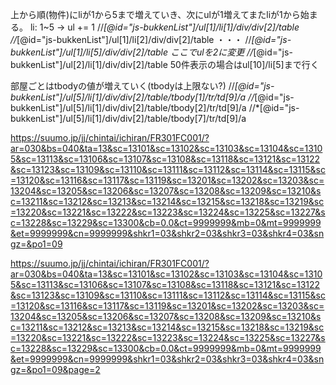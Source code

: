 上から順(物件)にliが1から5まで増えていき、次にulが1増えてまたliが1から始まる。
li: 1~5 -> ul += 1
//*[@id="js-bukkenList"]/ul[1]/li[1]/div/div[2]/table
//*[@id="js-bukkenList"]/ul[1]/li[2]/div/div[2]/table
・・・
//*[@id="js-bukkenList"]/ul[1]/li[5]/div/div[2]/table
ここでulを2に変更
//*[@id="js-bukkenList"]/ul[2]/li[1]/div/div[2]/table
50件表示の場合はul[10]/li[5]まで行く

部屋ごとはtbodyの値が増えていく(tbodyは上限ない?)
//*[@id="js-bukkenList"]/ul[5]/li[1]/div/div[2]/table/tbody[1]/tr/td[9]/a
//*[@id="js-bukkenList"]/ul[5]/li[1]/div/div[2]/table/tbody[2]/tr/td[9]/a
//*[@id="js-bukkenList"]/ul[5]/li[1]/div/div[2]/table/tbody[7]/tr/td[9]/a

https://suumo.jp/jj/chintai/ichiran/FR301FC001/?ar=030&bs=040&ta=13&sc=13101&sc=13102&sc=13103&sc=13104&sc=13105&sc=13113&sc=13106&sc=13107&sc=13108&sc=13118&sc=13121&sc=13122&sc=13123&sc=13109&sc=13110&sc=13111&sc=13112&sc=13114&sc=13115&sc=13120&sc=13116&sc=13117&sc=13119&sc=13201&sc=13202&sc=13203&sc=13204&sc=13205&sc=13206&sc=13207&sc=13208&sc=13209&sc=13210&sc=13211&sc=13212&sc=13213&sc=13214&sc=13215&sc=13218&sc=13219&sc=13220&sc=13221&sc=13222&sc=13223&sc=13224&sc=13225&sc=13227&sc=13228&sc=13229&sc=13300&cb=0.0&ct=9999999&mb=0&mt=9999999&et=9999999&cn=9999999&shkr1=03&shkr2=03&shkr3=03&shkr4=03&sngz=&po1=09

https://suumo.jp/jj/chintai/ichiran/FR301FC001/?ar=030&bs=040&ta=13&sc=13101&sc=13102&sc=13103&sc=13104&sc=13105&sc=13113&sc=13106&sc=13107&sc=13108&sc=13118&sc=13121&sc=13122&sc=13123&sc=13109&sc=13110&sc=13111&sc=13112&sc=13114&sc=13115&sc=13120&sc=13116&sc=13117&sc=13119&sc=13201&sc=13202&sc=13203&sc=13204&sc=13205&sc=13206&sc=13207&sc=13208&sc=13209&sc=13210&sc=13211&sc=13212&sc=13213&sc=13214&sc=13215&sc=13218&sc=13219&sc=13220&sc=13221&sc=13222&sc=13223&sc=13224&sc=13225&sc=13227&sc=13228&sc=13229&sc=13300&cb=0.0&ct=9999999&mb=0&mt=9999999&et=9999999&cn=9999999&shkr1=03&shkr2=03&shkr3=03&shkr4=03&sngz=&po1=09&page=2